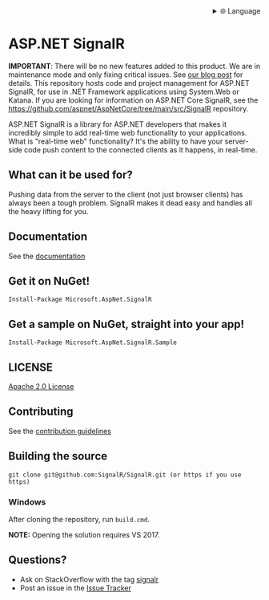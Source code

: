    
<div align="right" >
  <details>
    <summary >🌐 Language</summary>
    <div>
      <div align="right">
        <p><a href="https://openaitx.github.io/view.html?user=SignalR&project=SignalR&lang=en">English</a></p>
        <p><a href="https://openaitx.github.io/view.html?user=SignalR&project=SignalR&lang=zh-CN">简体中文</a></p>
        <p><a href="https://openaitx.github.io/view.html?user=SignalR&project=SignalR&lang=zh-TW">繁體中文</a></p>
        <p><a href="https://openaitx.github.io/view.html?user=SignalR&project=SignalR&lang=ja">日本語</a></p>
        <p><a href="https://openaitx.github.io/view.html?user=SignalR&project=SignalR&lang=ko">한국어</a></p>
        <p><a href="https://openaitx.github.io/view.html?user=SignalR&project=SignalR&lang=hi">हिन्दी</a></p>
        <p><a href="https://openaitx.github.io/view.html?user=SignalR&project=SignalR&lang=th">ไทย</a></p>
        <p><a href="https://openaitx.github.io/view.html?user=SignalR&project=SignalR&lang=fr">Français</a></p>
        <p><a href="https://openaitx.github.io/view.html?user=SignalR&project=SignalR&lang=de">Deutsch</a></p>
        <p><a href="https://openaitx.github.io/view.html?user=SignalR&project=SignalR&lang=es">Español</a></p>
        <p><a href="https://openaitx.github.io/view.html?user=SignalR&project=SignalR&lang=it">Itapano</a></p>
        <p><a href="https://openaitx.github.io/view.html?user=SignalR&project=SignalR&lang=ru">Русский</a></p>
        <p><a href="https://openaitx.github.io/view.html?user=SignalR&project=SignalR&lang=pt">Português</a></p>
        <p><a href="https://openaitx.github.io/view.html?user=SignalR&project=SignalR&lang=nl">Nederlands</a></p>
        <p><a href="https://openaitx.github.io/view.html?user=SignalR&project=SignalR&lang=pl">Polski</a></p>
        <p><a href="https://openaitx.github.io/view.html?user=SignalR&project=SignalR&lang=ar">العربية</a></p>
        <p><a href="https://openaitx.github.io/view.html?user=SignalR&project=SignalR&lang=fa">فارسی</a></p>
        <p><a href="https://openaitx.github.io/view.html?user=SignalR&project=SignalR&lang=tr">Türkçe</a></p>
        <p><a href="https://openaitx.github.io/view.html?user=SignalR&project=SignalR&lang=vi">Tiếng Việt</a></p>
        <p><a href="https://openaitx.github.io/view.html?user=SignalR&project=SignalR&lang=id">Bahasa Indonesia</a></p>
      </div>
    </div>
  </details>
</div>


# ASP.NET SignalR 

**IMPORTANT**: There will be no new features added to this product. We are in maintenance mode and only fixing critical issues. See [our blog post](https://devblogs.microsoft.com/aspnet/the-future-of-asp-net-signalr/) for details. 
This repository hosts code and project management for ASP.NET SignalR, for use in .NET Framework applications using System.Web or Katana. If you are looking for information on ASP.NET Core SignalR, see the https://github.com/aspnet/AspNetCore/tree/main/src/SignalR repository.

ASP.NET SignalR is a library for ASP.NET developers that makes it incredibly simple to add real-time web functionality to your applications. What is "real-time web" functionality? It's the ability to have your server-side code push content to the connected clients as it happens, in real-time.

## What can it be used for?
Pushing data from the server to the client (not just browser clients) has always been a tough problem. SignalR makes 
it dead easy and handles all the heavy lifting for you.

## Documentation
See the [documentation](https://docs.microsoft.com/aspnet/signalr/overview/getting-started/introduction-to-signalr)

## Get it on NuGet!

    Install-Package Microsoft.AspNet.SignalR

## Get a sample on NuGet, straight into your app!

    Install-Package Microsoft.AspNet.SignalR.Sample
	
## LICENSE
[Apache 2.0 License](https://github.com/SignalR/SignalR/blob/main/LICENSE.txt)

## Contributing

See the [contribution  guidelines](https://github.com/SignalR/SignalR/blob/main/CONTRIBUTING.md)

## Building the source

```
git clone git@github.com:SignalR/SignalR.git (or https if you use https)
```

### Windows
After cloning the repository, run `build.cmd`.

**NOTE:** Opening the solution requires VS 2017.

## Questions?
* Ask on StackOverflow with the tag [signalr](https://stackoverflow.com/questions/tagged/signalr)
* Post an issue in the [Issue Tracker](https://github.com/SignalR/SignalR/issues)
